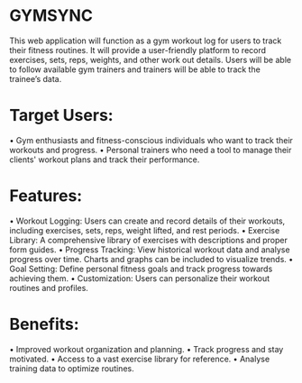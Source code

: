 # GYMSYNC
This web application will function as a gym workout log for users to track their fitness routines. It will provide a user-friendly platform to record exercises, sets, reps, weights, and other work out details. Users will be able to follow available gym trainers and trainers will be able to track the trainee’s data.

# Target Users:
•	Gym enthusiasts and fitness-conscious individuals who want to track their workouts and progress.
•	Personal trainers who need a tool to manage their clients' workout plans and track their performance.

# Features:
•	Workout Logging: Users can create and record details of their workouts, including exercises, sets, reps, weight lifted, and rest periods.
•	Exercise Library: A comprehensive library of exercises with descriptions and proper form guides.
•	Progress Tracking: View historical workout data and analyse progress over time. Charts and graphs can be included to visualize trends.
•	Goal Setting: Define personal fitness goals and track progress towards achieving them.
•	Customization: Users can personalize their workout routines and profiles.

# Benefits:
•	Improved workout organization and planning.
•	Track progress and stay motivated.
•	Access to a vast exercise library for reference.
•	Analyse training data to optimize routines.

